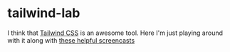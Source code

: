 # tailwind-lab
I think that [Tailwind CSS](https://tailwindcss.com) is an awesome tool.
Here I'm just playing around with it along with [these helpful screencasts](https://www.youtube.com/tailwindlabs)
